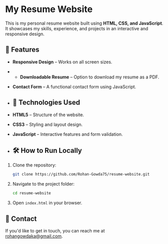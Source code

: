 # My Resume Website

This is my personal resume website built using **HTML, CSS, and JavaScript**. It showcases my skills, experience, and projects in an interactive and responsive design.
## 🌟 Features
- **Responsive Design** – Works on all screen sizes.
- - **Downloadable Resume** – Option to download my resume as a PDF.
- **Contact Form** – A functional contact form using JavaScript.

- ## 🚀 Technologies Used
- **HTML5** – Structure of the website.
- **CSS3** – Styling and layout design.
- **JavaScript** – Interactive features and form validation.

- ## 🛠️ How to Run Locally
1. Clone the repository:
   ```sh
   git clone https://github.com/Rohan-Gowda75/resume-website.git
   ```
2. Navigate to the project folder:
   ```sh
   cd resume-website
   ```
3. Open `index.html` in your browser.


  ## 📩 Contact
If you'd like to get in touch, you can reach me at rohangowdaka@gmail.com.

